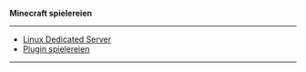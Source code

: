 
**Minecraft spielereien**

---

* [Linux Dedicated Server](https://github.com/dr-woitschek/minecraft/tree/main/Dedicated_Server/)
* [Plugin spielereien](https://github.com/dr-woitschek/minecraft/tree/main/Plugins/)

---
